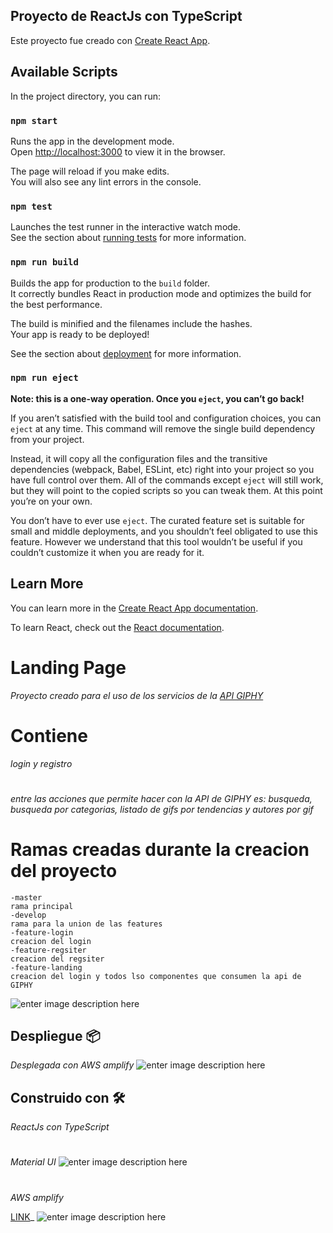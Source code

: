 ## Proyecto de ReactJs con TypeScript

Este proyecto fue creado con [Create React App](https://github.com/facebook/create-react-app).

## Available Scripts

In the project directory, you can run:

### `npm start`

Runs the app in the development mode.<br />
Open [http://localhost:3000](http://localhost:3000) to view it in the browser.

The page will reload if you make edits.<br />
You will also see any lint errors in the console.

### `npm test`

Launches the test runner in the interactive watch mode.<br />
See the section about [running tests](https://facebook.github.io/create-react-app/docs/running-tests) for more information.

### `npm run build`

Builds the app for production to the `build` folder.<br />
It correctly bundles React in production mode and optimizes the build for the best performance.

The build is minified and the filenames include the hashes.<br />
Your app is ready to be deployed!

See the section about [deployment](https://facebook.github.io/create-react-app/docs/deployment) for more information.

### `npm run eject`

**Note: this is a one-way operation. Once you `eject`, you can’t go back!**

If you aren’t satisfied with the build tool and configuration choices, you can `eject` at any time. This command will remove the single build dependency from your project.

Instead, it will copy all the configuration files and the transitive dependencies (webpack, Babel, ESLint, etc) right into your project so you have full control over them. All of the commands except `eject` will still work, but they will point to the copied scripts so you can tweak them. At this point you’re on your own.

You don’t have to ever use `eject`. The curated feature set is suitable for small and middle deployments, and you shouldn’t feel obligated to use this feature. However we understand that this tool wouldn’t be useful if you couldn’t customize it when you are ready for it.

## Learn More

You can learn more in the [Create React App documentation](https://facebook.github.io/create-react-app/docs/getting-started).

To learn React, check out the [React documentation](https://reactjs.org/).


# Landing Page 

_Proyecto creado para el uso de los servicios de la [API GIPHY](https://developers.giphy.com/)_

# Contiene
_login y registro_
#
_entre las acciones que permite hacer con la API de GIPHY es: busqueda, busqueda por categorias, listado de gifs por tendencias y autores por gif_
# Ramas creadas durante la creacion del proyecto
    -master
    rama principal
    -develop
    rama para la union de las features
    -feature-login
    creacion del login
    -feature-regsiter
    creacion del regsiter
    -feature-landing
    creacion del login y todos lso componentes que consumen la api de GIPHY
![enter image description here](https://i.imgur.com/5oCRR6X.png)

## Despliegue 📦

_Desplegada con AWS amplify_
![enter image description here](https://i.imgur.com/9LecKya.png)

## Construido con 🛠️

_ReactJs con TypeScript_
#
_Material UI_
![enter image description here](https://i.imgur.com/55glwEm.png)
#
_AWS amplify_

[LINK](https://master.d2dir00lkrcrye.amplifyapp.com)_
![enter image description here](https://i.imgur.com/6f9cjPD.png)
